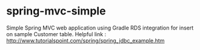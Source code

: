 spring-mvc-simple
=================

Simple Spring MVC web application using Gradle
RDS integration for insert on sample Customer table.
Helpful link : http://www.tutorialspoint.com/spring/spring_jdbc_example.htm
